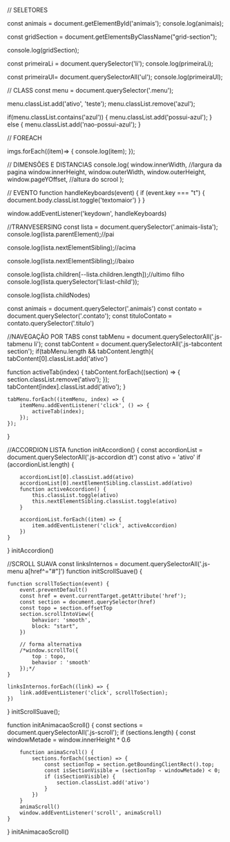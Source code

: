 // SELETORES

const animais = document.getElementById('animais');
console.log(animais);

const gridSection = document.getElementsByClassName("grid-section");

console.log(gridSection);

const primeiraLi = document.querySelector('li');
console.log(primeiraLi);

const primeiraUl= document.querySelectorAll('ul');
console.log(primeiraUl);

// CLASS
const menu = document.querySelector('.menu');

menu.classList.add('ativo', 'teste');
menu.classList.remove('azul');

if(menu.classList.contains('azul')) {
  menu.classList.add('possui-azul');
} else {
  menu.classList.add('nao-possui-azul');
}

// FOREACH

imgs.forEach((item)=> {
    console.log(item);
});

// DIMENSÕES E DISTANCIAS
console.log(
    window.innerWidth, //largura da pagina
    window.innerHeight,
    window.outerWidth,
    window.outerHeight,
    window.pageYOffset, //altura do scrool
);

// EVENTO
function handleKeyboards(event) {
    if (event.key === "t") {
        document.body.classList.toggle('textomaior')
    }
}

window.addEventListener('keydown', handleKeyboards)

//TRANVESERSING
const lista = document.querySelector('.animais-lista');
console.log(lista.parentElement);//pai

console.log(lista.nextElementSibling);//acima

console.log(lista.nextElementSibling);//baixo

console.log(lista.children[--lista.children.length]);//ultimo filho
console.log(lista.querySelector('li:last-child'));

console.log(lista.childNodes)

const animais = document.querySelector('.animais')
const contato = document.querySelector('.contato');
const tituloContato = contato.querySelector('.titulo')


//NAVEGAÇÃO POR TABS
const tabMenu = document.querySelectorAll('.js-tabmenu li');
const tabContent = document.querySelectorAll('.js-tabcontent section');
if(tabMenu.length && tabContent.length){
tabContent[0].classList.add('ativo')

function activeTab(index) {
    tabContent.forEach((section) => {
        section.classList.remove('ativo');
    });
    tabContent[index].classList.add('ativo');
}

    tabMenu.forEach((itemMenu, index) => {
        itemMenu.addEventListener('click', () => {
            activeTab(index);
        });
    });

}

//ACCORDION LISTA
function initAccordion() {
    const accordionList = document.querySelectorAll('.js-accordion dt')
    const ativo = 'ativo'
    if (accordionList.length) {

        accordionList[0].classList.add(ativo)
        accordionList[0].nextElementSibling.classList.add(ativo)
        function activeAccordion() {
            this.classList.toggle(ativo)
            this.nextElementSibling.classList.toggle(ativo)
        }

        accordionList.forEach((item) => {
            item.addEventListener('click', activeAccordion)
        })
    }
}
initAccordion()

//SCROLL SUAVA
const linksInternos = document.querySelectorAll('.js-menu a[href^="#"]')
function initScrollSuave() {


    function scrollToSection(event) {
        event.preventDefault()
        const href = event.currentTarget.getAttribute('href');
        const section = document.querySelector(href)
        const topo = section.offsetTop
        section.scrollIntoView({
            behavior: 'smooth',
            block: "start",
        })

        // forma alternativa
        /*window.scrollTo({
            top : topo,
            behavior : 'smooth'
        });*/
    }

    linksInternos.forEach((link) => {
        link.addEventListener('click', scrollToSection);
    })
}
initScrollSuave();

function initAnimacaoScroll() {
    const sections = document.querySelectorAll('.js-scroll');
    if (sections.length) {
        const windowMetade = window.innerHeight * 0.6

        function animaScroll() {
            sections.forEach((section) => {
                const sectionTop = section.getBoundingClientRect().top;
                const isSectionVisible = (sectionTop - windowMetade) < 0;
                if (isSectionVisible) {
                    section.classList.add('ativo')
                }
            })
        }
        animaScroll()
        window.addEventListener('scroll', animaScroll)
    }
}
initAnimacaoScroll()